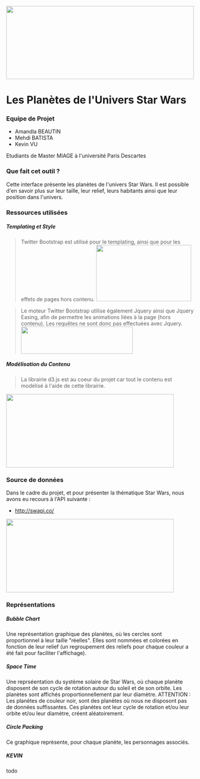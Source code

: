 
<p align="center"><img align="center" src="http://img15.hostingpics.net/pics/357724starwarsdynamicbannerlogo.jpg" width="100%" height="196" /></p>

<p align="center"><h1> Les Planètes de l'Univers Star Wars</h1></p>

### Equipe de Projet

- Amandla BEAUTIN
- Mehdi BATISTA
- Kevin VU

Etudiants de Master MIAGE à l'université Paris Descartes

### Que fait cet outil ?
Cette interface présente les planètes de l'univers Star Wars. Il est possible d'en savoir plus sur leur taille, leur relief, leurs habitants ainsi que leur position dans l'univers.

### Ressources utilisées
##### Templating et Style   
                        
> Twitter Bootstrap est utilisé pour le templating, ainsi que pour les effets de pages
> hors contenu. <img src="http://twoggle.com/blog/wp-content/uploads/2015/09/twitter-bootstrap.png" width="255px" height="151px" />


> Le moteur Twitter Bootstrap utilise également Jquery ainsi que Jquery Easing, afin de permettre les animations liées à la page (hors contenu). Les requêtes ne sont donc pas effectuées avec Jquery. <img src="https://upload.wikimedia.org/wikipedia/en/thumb/9/9e/JQuery_logo.svg/1280px-JQuery_logo.svg.png" width="300" height="73" />

##### Modélisation du Contenu 

> La librairie d3.js est au coeur du projet car tout le contenu est modélisé à l'aide de cette librairie.  
<img src="http://2.bp.blogspot.com/-XppRAAsXnX0/UwBNUAWk5yI/AAAAAAAALU0/RqjjDdqgMzU/s1600/d3-js.png" width="450" height="197" />


### Source de données  
Dans le cadre du projet, et pour présenter la thématique Star Wars, nous avons eu recours à l'API suivante :

* http://swapi.co/ 

<img src="http://m.c.lnkd.licdn.com/mpr/mpr/AAEAAQAAAAAAAAQ4AAAAJDdkZWYzN2ZlLWNhNzUtNDBhYi1hNTMzLTAyNTkwNmJmNzdjZg.jpg" width="450" height="197" />

### Représentations   

##### Bubble Chart    

Une représentation graphique des planètes, où les cercles sont proportionnel à leur taille "réelles". Elles sont nommées et colorées en fonction de leur relief (un regroupement des reliefs pour chaque couleur a été fait pour faciliter l'affichage).

##### Space Time
Une reprséentation du système solaire de Star Wars, où chaque planète disposent de son cycle de rotation autour du soleil et de son orbite. Les planètes sont affichés proportionnellement par leur diamètre.
ATTENTION :  Les planètes de couleur noir, sont des planètes où nous ne disposont pas de données suffissantes. Ces planètes ont leur cycle de rotation et/ou leur orbite et/ou leur diamètre, créent aléatoirement.

##### Circle Packing
Ce graphique reprèsente, pour chaque planète, les personnages associés. 

##### KEVIN 
todo
